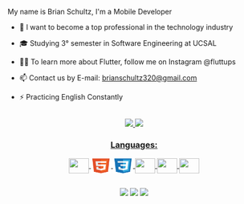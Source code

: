 My name is Brian Schultz, I'm a Mobile Developer


- 🔭 I want to become a top professional in the technology industry
 
- 🎓 Studying 3° semester in Software Engineering at UCSAL
 
- 👨‍💻 To learn more about Flutter, follow me on Instagram @fluttups

- 📫 Contact us by E-mail: brianschultz320@gmail.com 
 
- ⚡️ Practicing English Constantly

  ##
  
 <div align="center">
  <a href="https://github.com/BrianSchultz1">
  <img height="180em" src="https://github-readme-stats.vercel.app/api?username=BrianSchultz1&show_icons=true&theme=dark&include_all_commits=true&count_private=true"/>
    <img height="180em" src="https://github-readme-stats.vercel.app/api/top-langs/?username=BrianSchultz1&layout=compact&langs_count=7&theme=dark"/>
</div>
 
 
<div align="center" style="display: inline_block">
  <h3>Languages:
</h3>
  <img align="center" height="30" width="40" src="https://cdn.jsdelivr.net/gh/devicons/devicon/icons/javascript/javascript-original.svg">
  <img align="center" height="30" width="40" src="https://raw.githubusercontent.com/devicons/devicon/master/icons/html5/html5-original.svg">
  <img align="center" height="30" width="40" src="https://raw.githubusercontent.com/devicons/devicon/master/icons/css3/css3-original.svg">
  <img align="center" height="30" width="40" src="https://cdn.jsdelivr.net/gh/devicons/devicon/icons/java/java-original.svg">
  <img align="center" height="30" width="40" src="https://cdn.jsdelivr.net/gh/devicons/devicon/icons/dart/dart-original.svg">
  <img align="center" height="30" width="40" src="https://cdn.jsdelivr.net/gh/devicons/devicon/icons/flutter/flutter-original.svg">

</div>

  ##
  
<div align="center"> 
 <a href="https://www.linkedin.com/in/brian-schultz-5393bb1b2/" target="_blank"><img src="https://img.shields.io/badge/-LinkedIn-%230077B5?style=for-the-badge&logo=linkedin&logoColor=white" target="_blank"></a> 
  <a href = "mailto:brianschultz320@gmail.com"><img src="https://img.shields.io/badge/-Gmail-%23333?style=for-the-badge&logo=gmail&logoColor=white" target="_blank"></a>
 <a href="https://www.instagram.com/fluttups/?next=%2F" target="_blank"><img src="https://img.shields.io/badge/-Instagram-%23E4405F?style=for-the-badge&logo=instagram&logoColor=white" target="_blank"></a>
</div>
